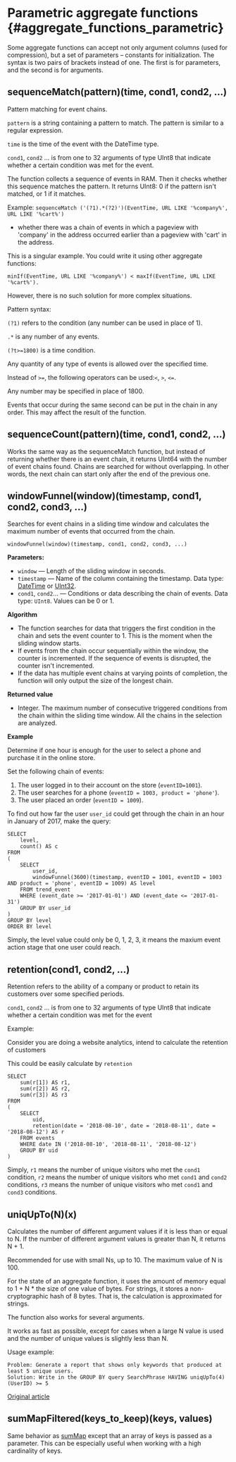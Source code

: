 # Parametric aggregate functions {#aggregate_functions_parametric}

Some aggregate functions can accept not only argument columns (used for compression), but a set of parameters – constants for initialization. The syntax is two pairs of brackets instead of one. The first is for parameters, and the second is for arguments.

## sequenceMatch(pattern)(time, cond1, cond2, ...)

Pattern matching for event chains.

`pattern` is a string containing a pattern to match. The pattern is similar to a regular expression.

`time` is the time of the event with the DateTime type.

`cond1`, `cond2` ... is from one to 32 arguments of type UInt8 that indicate whether a certain condition was met for the event.

The function collects a sequence of events in RAM. Then it checks whether this sequence matches the pattern.
It returns UInt8: 0 if the pattern isn't matched, or 1 if it matches.

Example: `sequenceMatch ('(?1).*(?2)')(EventTime, URL LIKE '%company%', URL LIKE '%cart%')`

- whether there was a chain of events in which a pageview with 'company' in the address occurred earlier than a pageview with 'cart' in the address.

This is a singular example. You could write it using other aggregate functions:

```
minIf(EventTime, URL LIKE '%company%') < maxIf(EventTime, URL LIKE '%cart%').
```

However, there is no such solution for more complex situations.

Pattern syntax:

`(?1)` refers to the condition (any number can be used in place of 1).

`.*` is any number of any events.

`(?t>=1800)` is a time condition.

Any quantity of any type of events is allowed over the specified time.

Instead of `>=`, the following operators can be used:`<`, `>`, `<=`.

Any number may be specified in place of 1800.

Events that occur during the same second can be put in the chain in any order. This may affect the result of the function.

## sequenceCount(pattern)(time, cond1, cond2, ...)

Works the same way as the sequenceMatch function, but instead of returning whether there is an event chain, it returns UInt64 with the number of event chains found.
Chains are searched for without overlapping. In other words, the next chain can start only after the end of the previous one.

## windowFunnel(window)(timestamp, cond1, cond2, cond3, ...)

Searches for event chains in a sliding time window and calculates the maximum number of events that occurred from the chain.

```
windowFunnel(window)(timestamp, cond1, cond2, cond3, ...)
```

**Parameters:**

- `window` — Length of the sliding window in seconds.
- `timestamp` — Name of the column containing the timestamp. Data type: [DateTime](../../data_types/datetime.md) or [UInt32](../../data_types/int_uint.md).
- `cond1`, `cond2`... — Conditions or data describing the chain of events. Data type: `UInt8`. Values can be 0 or 1.

**Algorithm**

- The function searches for data that triggers the first condition in the chain and sets the event counter to 1. This is the moment when the sliding window starts.
- If events from the chain occur sequentially within the window, the counter is incremented. If the sequence of events is disrupted, the counter isn't incremented.
- If the data has multiple event chains at varying points of completion, the function will only output the size of the longest chain.

**Returned value**

- Integer. The maximum number of consecutive triggered conditions from the chain within the sliding time window. All the chains in the selection are analyzed.

**Example**

Determine if one hour is enough for the user to select a phone and purchase it in the online store.

Set the following chain of events:

1. The user logged in to their account on the store (`eventID=1001`).
2. The user searches for a phone (`eventID = 1003, product = 'phone'`).
3. The user placed an order (`eventID = 1009`).

To find out how far the user `user_id` could get through the chain in an hour in January of 2017, make the query:

```
SELECT
    level,
    count() AS c
FROM
(
    SELECT
        user_id,
        windowFunnel(3600)(timestamp, eventID = 1001, eventID = 1003 AND product = 'phone', eventID = 1009) AS level
    FROM trend_event
    WHERE (event_date >= '2017-01-01') AND (event_date <= '2017-01-31')
    GROUP BY user_id
)
GROUP BY level
ORDER BY level
```

Simply, the level value could only be 0, 1, 2, 3, it means the maxium event action stage that one user could reach.

## retention(cond1, cond2, ...)

Retention refers to the ability of a company or product to retain its customers over some specified periods.

`cond1`, `cond2` ... is from one to 32 arguments of type UInt8 that indicate whether a certain condition was met for the event

Example:

Consider you are doing a website analytics, intend to calculate the retention of customers

This could be easily calculate by `retention`

```
SELECT
    sum(r[1]) AS r1,
    sum(r[2]) AS r2,
    sum(r[3]) AS r3
FROM
(
    SELECT
        uid,
        retention(date = '2018-08-10', date = '2018-08-11', date = '2018-08-12') AS r
    FROM events
    WHERE date IN ('2018-08-10', '2018-08-11', '2018-08-12')
    GROUP BY uid
)
```

Simply, `r1` means the number of unique visitors who met the `cond1` condition, `r2` means the number of unique visitors who met `cond1` and `cond2` conditions, `r3` means the number of unique visitors who met `cond1` and `cond3` conditions.


## uniqUpTo(N)(x)

Calculates the number of different argument values ​​if it is less than or equal to N. If the number of different argument values is greater than N, it returns N + 1.

Recommended for use with small Ns, up to 10. The maximum value of N is 100.

For the state of an aggregate function, it uses the amount of memory equal to 1 + N \* the size of one value of bytes.
For strings, it stores a non-cryptographic hash of 8 bytes. That is, the calculation is approximated for strings.

The function also works for several arguments.

It works as fast as possible, except for cases when a large N value is used and the number of unique values is slightly less than N.

Usage example:

```
Problem: Generate a report that shows only keywords that produced at least 5 unique users.
Solution: Write in the GROUP BY query SearchPhrase HAVING uniqUpTo(4)(UserID) >= 5
```

[Original article](https://clickhouse.yandex/docs/en/query_language/agg_functions/parametric_functions/) <!--hide-->


## sumMapFiltered(keys_to_keep)(keys, values)

Same behavior as [sumMap](reference.md#agg_functions-summap) except that an array of keys is passed as a parameter. This can be especially useful when working with a high cardinality of keys.
